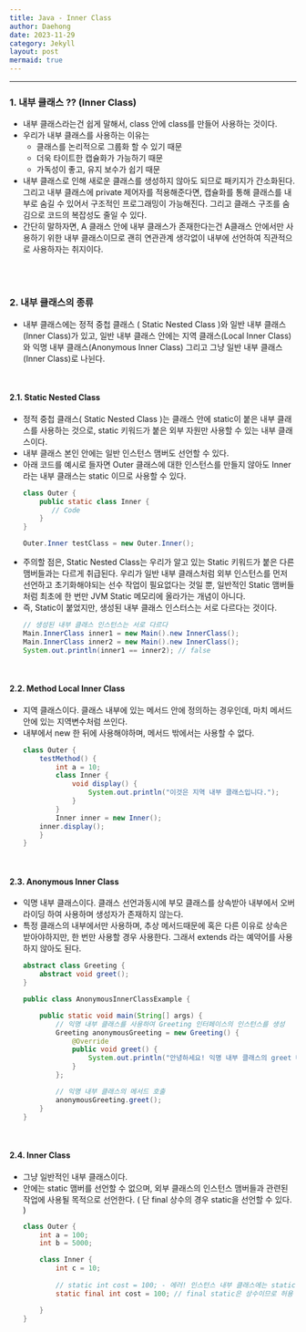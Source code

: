 ```yaml
---
title: Java - Inner Class
author: Daehong
date: 2023-11-29
category: Jekyll
layout: post
mermaid: true
---
```


<hr>

### 1. 내부 클래스 ?? (Inner Class)
* 내부 클래스라는건 쉽게 말해서, class 안에 class를 만들어 사용하는 것이다.
* 우리가 내부 클래스를 사용하는 이유는
	* 클래스를 논리적으로 그룹화 할 수 있기 때문
	* 더욱 타이트한 캡슐화가 가능하기 때문
	* 가독성이 좋고, 유지 보수가 쉽기 때문
* 내부 클래스로 인해 새로운 클래스를 생성하지 않아도 되므로 패키지가 간소화된다. 그리고 내부 클래스에 private 제어자를 적용해준다면, 캡슐화를 통해 클래스를 내부로 숨길 수 있어서 구조적인 프로그래밍이 가능해진다. 그리고 클래스 구조를 숨김으로 코드의 복잡성도 줄일 수 있다.
* 간단히 말하자면, A 클래스 안에 내부 클래스가 존재한다는건 A클래스 안에서만 사용하기 위한 내부 클래스이므로 괜히 연관관계 생각없이 내부에 선언하여 직관적으로 사용하자는 취지이다.

<br>
<br>

### 2. 내부 클래스의 종류
* 내부 클래스에는 정적 중첩 클래스 ( Static Nested Class )와 일반 내부 클래스(Inner Class)가 있고, 일반 내부 클래스 안에는 지역 클래스(Local Inner Class)와 익명 내부 클래스(Anonymous Inner Class) 그리고 그냥 일반 내부 클래스(Inner Class)로 나뉜다. 

<br>

#### 2.1. Static Nested Class
* 정적 중첩 클래스( Static Nested Class )는 클래스 안에 static이 붙은 내부 클래스를 사용하는 것으로, static 키워드가 붙은 외부 자원만 사용할 수 있는 내부 클래스이다. 
* 내부 클래스 본인 안에는 일반 인스턴스 맴버도 선언할 수 있다.
* 아래 코드를 예시로 들자면 Outer 클래스에 대한 인스턴스를 만들지 않아도 Inner라는 내부 클래스는 static 이므로 사용할 수 있다.
	```java
	class Outer {
		public static class Inner {
		   // Code
		}
	}

	Outer.Inner testClass = new Outer.Inner();
	```
* 주의할 점은, Static Nested Class는 우리가 알고 있는 Static 키워드가 붙은 다른 맴버들과는 다르게 취급된다. 우리가 일반 내부 클래스처럼 외부 인스턴스를 먼저 선언하고 초기화해야되는 선수 작업이 필요없다는 것일 뿐, 일반적인 Static 맴버들처럼 최초에 한 번만 JVM Static 메모리에 올라가는 개념이 아니다.
* 즉, Static이 붙었지만, 생성된 내부 클래스 인스터스는 서로 다르다는 것이다.
	```java
	// 생성된 내부 클래스 인스턴스는 서로 다르다
	Main.InnerClass inner1 = new Main().new InnerClass();
	Main.InnerClass inner2 = new Main().new InnerClass();
	System.out.println(inner1 == inner2); // false
	```
	
<br>

#### 2.2. Method Local Inner Class
* 지역 클래스이다. 클래스 내부에 있는 메서드 안에 정의하는 경우인데, 마치 메서드 안에 있는 지역변수처럼 쓰인다. 
* 내부에서 new 한 뒤에 사용해야하며, 메서드 밖에서는 사용할 수 없다.
	```java
	class Outer {
		testMethod() {
			int a = 10;
			class Inner {
				void display() {
					System.out.println("이것은 지역 내부 클래스입니다.");
				}
			}
			Inner inner = new Inner();
		inner.display();
		}
	}
	```

<br>

#### 2.3. Anonymous Inner Class
* 익명 내부 클래스이다. 클래스 선언과동시에 부모 클래스를 상속받아 내부에서 오버라이딩 하여 사용하며 생성자가 존재하지 않는다.
* 특정 클래스의 내부에서만 사용하며, 추상 메서드때문에 혹은 다른 이유로 상속은 받아야하지만, 한 번만 사용할 경우 사용한다. 그래서 extends 라는 예약어를 사용하지 않아도 된다.
	```java
	abstract class Greeting {
		abstract void greet();
	}

	public class AnonymousInnerClassExample {

		public static void main(String[] args) {
			// 익명 내부 클래스를 사용하여 Greeting 인터페이스의 인스턴스를 생성
			Greeting anonymousGreeting = new Greeting() {
				@Override
				public void greet() {
					System.out.println("안녕하세요! 익명 내부 클래스의 greet 메서드입니다.");
				}
			};

			// 익명 내부 클래스의 메서드 호출
			anonymousGreeting.greet();
		}
	}
	```


<br>

#### 2.4. Inner Class
* 그냥 일반적인 내부 클래스이다.
* 안에는 static 맴버를 선언할 수 없으며, 외부 클래스의 인스턴스 맴버들과 관련된 작업에 사용될 목적으로 선언한다. ( 단 final 상수의 경우 static을 선언할 수 있다. )
	```java
	class Outer {
		int a = 100;
		int b = 5000;

		class Inner {
			int c = 10;
			
			// static int cost = 100; - 에러! 인스턴스 내부 클래스에는 static 변수를 선언할 수 없다.
			static final int cost = 100; // final static은 상수이므로 허용

		}
	}
	```

<br>
<br>
<br>
<br>
<br>